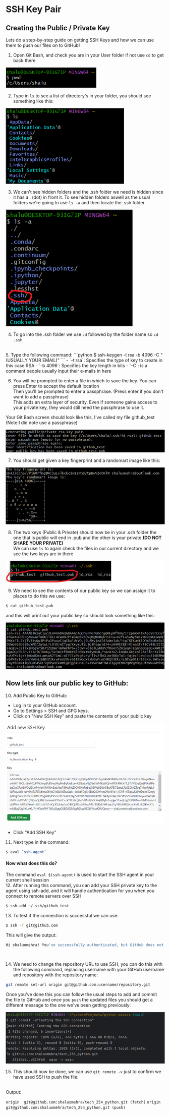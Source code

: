 # SSH Key Pair

## Creating the Public / Private Key

Lets do a step-by-step guide on getting SSH Keys and how we can use them to push our files on to GitHub!

1. Open Git Bash, and check you are in your User folder if not use `cd` to get back there<br>

![Screenshot 2023-09-25 160356.png](Screenshot%202023-09-25%20160356.png)

2. Type in `ls` to see a list of directory's in your folder, you should see something like this: <br>

![Screenshot 2023-09-25 160729.png](Screenshot%202023-09-25%20160729.png)

3. We can't see hidden folders and the .ssh folder we need is hidden since it has a . (dot) in front it. To see hidden folders aswell as the usual folders we're going to use `ls -a` and then locate the .ssh folder <br>

![Screenshot 2023-09-25 161146.png](Screenshot%202023-09-25%20161146.png)

4. To go into the .ssh folder we use `cd` followed by the folder name so `cd .ssh` <br>
<br>
5. Type the following command:
```python
$ ssh-keygen -t rsa -b 4096 -C "(USUALLY YOUR EMAIL)"
```
- `-t rsa`: Specifies the type of key to create in this case RSA
- `-b 4096`: Specifies the key length in bits
- `-C`: is a comment people usually input their e-mails in here

6. You will be prompted to enter a file in which to save the key. You can press Enter to accept the default location <br> 
Then you'll be prompted to enter a passphrase. (Press enter if you don't want to add a passphrase) <br> This adds an extra layer of security. Even if someone gains access to your private key, they would still need the passphrase to use it. <br>

Your Git Bash screen should look like this, I've called my file github_test (Note:I did note use a passphrase)

![Screenshot 2023-09-25 162020.png](Screenshot%202023-09-25%20162020.png)

7. You should get given a key fingerprint and a randomart image like this: <br>

![Screenshot 2023-09-25 162256.png](Screenshot%202023-09-25%20162256.png)

8. The two keys (Public & Private) should now be in your .ssh folder the one that is public will end in .pub and the other is your private **(DO NOT SHARE YOUR PRIVATE)** <br>
We can use `ls` to again check the files in our current directory and we see the two keys are in there

![Screenshot 2023-09-25 162448.png](Screenshot%202023-09-25%20162448.png)

9. We need to see the contents of our public key so we can assign it to places to do this we use:
```bash
$ cat github_test.pub
```

and this will print out your public key so should look something like this: 

![Screenshot 2023-09-25 163120.png](Screenshot%202023-09-25%20163120.png)

## Now lets link our public key to GitHub:

10. Add Public Key to GitHub:

- Log in to your GitHub account.
- Go to Settings > SSH and GPG keys.
- Click on "New SSH Key" and paste the contents of your public key 

![Screenshot 2023-09-25 163710.png](Screenshot%202023-09-25%20163710.png)

- Click "Add SSH Key"

11. Next type in the command:
```bash
$ eval `ssh-agent`
```
#### Now what does this do? <br>
The command `eval $(ssh-agent)` is used to start the SSH agent in your current shell session
<br>
12. After running this command, you can add your SSH private key to the agent using ssh-add, and it will handle authentication for you when you connect to remote servers over SSH
```bash
$ ssh-add ~/.ssh/github_test
```
13. To test if the connection is successful we can use: 
```bash
$ ssh -T git@github.com
```
This will give the output:
```bash
Hi shaluomehra! You've successfully authenticated, but GitHub does not provide shell access.
```
<br>

14. We need to change the repository URL to use SSH, you can do this with the following command, replacing username with your GitHub username and repository with the repository name:
```bash
git remote set-url origin git@github.com:username/repository.git
```
Once you've done this you can follow the usual steps to add and commit the file to GitHub and once you `push` the updated files you should get a different message to the one we've been getting previously:

![Screenshot 2023-09-25 164901.png](Screenshot%202023-09-25%20164901.png)

15. This should now be done, we can use `git remote -v` just to confirm we have used SSH to push the file:
<br>
Output: 

`origin  git@github.com:shaluomehra/tech_254_python.git (fetch)`
`origin  git@github.com:shaluomehra/tech_254_python.git (push)`
